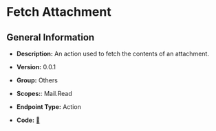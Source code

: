 # Fetch Attachment

## General Information

- **Description:** An action used to fetch the contents of an attachment.

- **Version:** 0.0.1
- **Group:** Others
- **Scopes:**: Mail.Read
- **Endpoint Type:** Action
- **Code:** [🔗](https://github.com/NangoHQ/integration-templates/tree/main/integrations/outlook/actions/fetch-attachment.ts)
